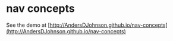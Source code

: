 # nav concepts

See the demo at [http://AndersDJohnson.github.io/nav-concepts](http://AndersDJohnson.github.io/nav-concepts)
